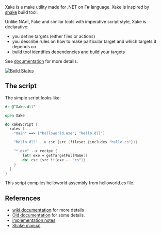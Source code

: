Xake is a make utility made for .NET on F# language. Xake is inspired by [shake](https://github.com/ndmitchell/shake) build tool.

Unlike NAnt, Fake and similar tools with imperative script style, Xake is declarative:

  * you define targets (either files or actions)
  * you describe rules on how to make particular target and which targets it depends on
  * build tool identifies dependencies and build your targets

See [documentation](https://github.com/OlegZee/Xake/wiki/introduction) for more details.

[![Build Status](https://travis-ci.org/OlegZee/Xake.svg?branch=master)](https://travis-ci.org/OlegZee/Xake)

## The script

The simple script looks like:
```fsharp
#r @"Xake.dll"

open Xake

do xakeScript {
  rules [
    "main" ==> ["helloworld.exe"; "hello.dll"]

    "hello.dll" ..> csc {src (fileset {includes "hello.cs"})}

    "*.exe" ..> recipe {
        let! exe = getTargetFullName()
        do! csc {src !!(exe -. "cs")}
    }
  ]    
}
```

This script compiles helloworld assembly from helloworld.cs file.

## References

  * [wiki documentation](https://github.com/OlegZee/Xake/wiki/introduction) for more details
  * [Old documentation](docs/overview.md) for some details.
  * [implementation notes](docs/implnotes.md)
  * [Shake manual](https://github.com/ndmitchell/shake/blob/master/docs/Manual.md)
